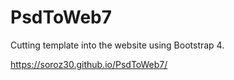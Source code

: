 # PsdToWeb7

Cutting template into the website using Bootstrap 4.

https://soroz30.github.io/PsdToWeb7/
